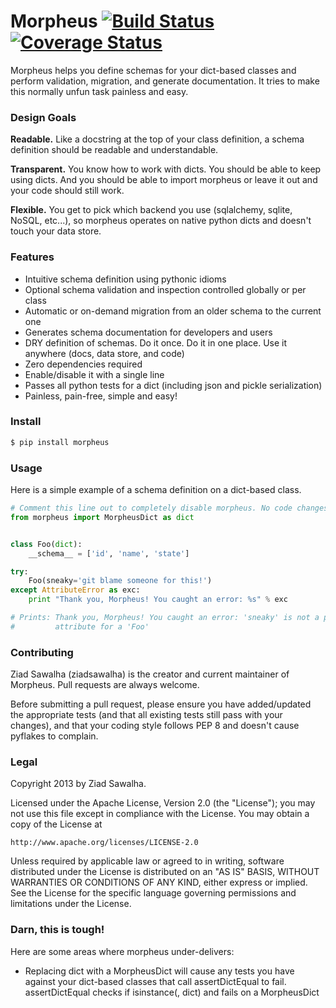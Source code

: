 Morpheus [![Build Status](https://travis-ci.org/ziadsawalha/morpheus.png)](https://travis-ci.org/ziadsawalha/morpheus) [![Coverage Status](https://coveralls.io/repos/ziadsawalha/morpheus/badge.png?branch=master)](https://coveralls.io/r/ziadsawalha/morpheus)
========

Morpheus helps you define schemas for your dict-based classes and perform validation, migration, and generate documentation. It tries to make this normally unfun task painless and easy.

### Design Goals ###

**Readable.** Like a docstring at the top of your class definition, a schema definition should be readable and understandable.

**Transparent.** You know how to work with dicts. You should be able to keep using dicts. And you should be able to import morpheus or leave it out and your code should still work.

**Flexible.** You get to pick which backend you use (sqlalchemy, sqlite, NoSQL, etc...), so morpheus operates on native python dicts and doesn't touch your data store.

### Features ###

* Intuitive schema definition using pythonic idioms
* Optional schema validation and inspection controlled globally or per class
* Automatic or on-demand migration from an older schema to the current one
* Generates schema documentation for developers and users
* DRY definition of schemas. Do it once. Do it in one place. Use it anywhere (docs, data store, and code)
* Zero dependencies required
* Enable/disable it with a single line
* Passes all python tests for a dict (including json and pickle serialization)
* Painless, pain-free, simple and easy!

### Install ###

```bash
$ pip install morpheus
```

### Usage ###

Here is a simple example of a schema definition on a dict-based class.

```python
# Comment this line out to completely disable morpheus. No code changes needed.
from morpheus import MorpheusDict as dict


class Foo(dict):
    __schema__ = ['id', 'name', 'state']

try:
    Foo(sneaky='git blame someone for this!')
except AttributeError as exc:
    print "Thank you, Morpheus! You caught an error: %s" % exc

# Prints: Thank you, Morpheus! You caught an error: 'sneaky' is not a permitted
#         attribute for a 'Foo'
```


### Contributing ###

Ziad Sawalha (ziadsawalha) is the creator and current maintainer of Morpheus. Pull requests are always welcome.

Before submitting a pull request, please ensure you have added/updated the appropriate tests (and that all existing tests still pass with your changes), and that your coding style follows PEP 8 and doesn't cause pyflakes to complain.


### Legal ###

Copyright 2013 by Ziad Sawalha.

Licensed under the Apache License, Version 2.0 (the "License");
you may not use this file except in compliance with the License.
You may obtain a copy of the License at

    http://www.apache.org/licenses/LICENSE-2.0

Unless required by applicable law or agreed to in writing, software
distributed under the License is distributed on an "AS IS" BASIS,
WITHOUT WARRANTIES OR CONDITIONS OF ANY KIND, either express or implied.
See the License for the specific language governing permissions and
limitations under the License.

### Darn, this is tough! ###

Here are some areas where morpheus under-delivers:

- Replacing dict with a MorpheusDict will cause any tests you have against your
dict-based classes that call assertDictEqual to fail. assertDictEqual checks if
isinstance(, dict) and fails on a MorpheusDict
